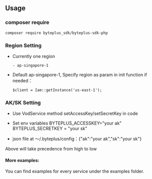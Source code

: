 ## Usage

### composer require
```
composer require byteplus_sdk/byteplus-sdk-php
```

### Region Setting
- Currently one region
  ```
  - ap-singapore-1
  ```
- Default ap-singapore-1, Specify region as param in init function if needed：
  ```
  $client = Iam::getInstance('us-east-1');
  ```

### AK/SK Setting
- Use VodService method setAccessKey/setSecretKey in code

- Set env variables BYTEPLUS_ACCESSKEY="your ak"  BYTEPLUS_SECRETKEY = "your sk"

- json file at ～/.byteplus/config：{"ak":"your ak","sk":"your sk"}

Above will take precedence from high to low

#### More examples:
You can find examples for every service under the examples folder.



